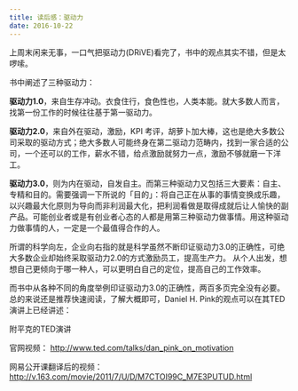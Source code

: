 ```yaml
---
title: 读后感：驱动力
date: 2016-10-22
---
```


上周末闲来无事，一口气把驱动力(DRiVE)看完了，书中的观点其实不错，但是太啰嗦。

书中阐述了三种驱动力：

**驱动力1.0**，来自生存冲动。衣食住行，食色性也，人类本能。就大多数人而言，找第一份工作的时候往往基于第一驱动力。

**驱动力2.0**，来自外在驱动，激励，KPI 考评，胡萝卜加大棒，这也是绝大多数公司采取的驱动方式；绝大多数人可能终身在第二驱动力范畴内，找到一家合适的公司，一个还可以的工作，薪水不错，给点激励就努力一点，激励不够就磨一下洋工。

**驱动力3.0**，则为内在驱动，自发自主。而第三种驱动力又包括三大要素：自主、专精和目的。需要强调一下所说的「目的」：将自己正在从事的事情变换成乐趣，以兴趣最大化原则为导向而非利润最大化，把利润看做是取得成就后让人愉快的副产品。可能创业者或是有创业者心态的人都是用第三种驱动力做事情。用这种驱动力做事情的人，一定是一个最值得合作的人。

所谓的科学向左，企业向右指的就是科学虽然不断印证驱动力3.0的正确性，可绝大多数企业却始终采取驱动力2.0的方式激励员工，提高生产力。
从个人出发，想想自己更倾向于哪一种人，可以更明白自己的定位，提高自己的工作效率。

而书中从各种不同的角度举例印证驱动力3.0的正确性，两百多页完全没有必要。总的来说还是推荐快速阅读，了解大概即可，Daniel H. Pink的观点可以在其TED演讲上已经讲述：

附平克的TED演讲

官网视频：
http://www.ted.com/talks/dan_pink_on_motivation

网易公开课翻译后的视频：
http://v.163.com/movie/2011/7/U/D/M7CTOI99C_M7E3PUTUD.html	
	
	
